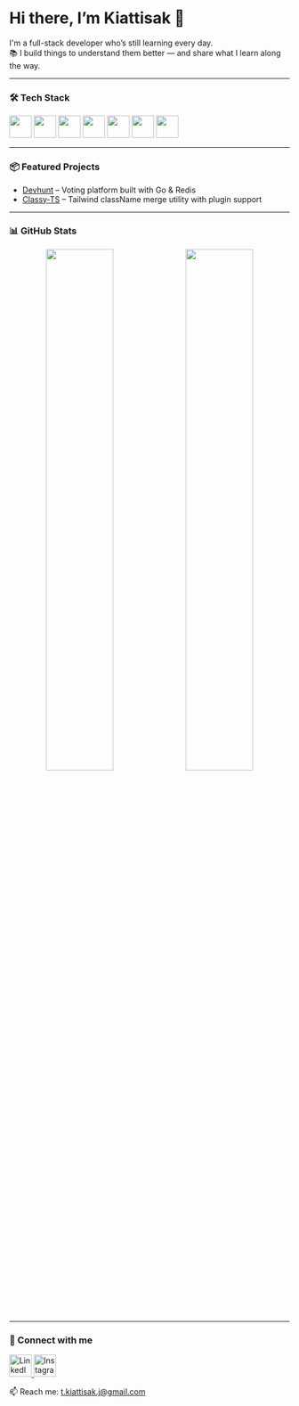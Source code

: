 # Hi there, I’m Kiattisak 👋

I'm a full-stack developer who’s still learning every day.  
📚 I build things to understand them better — and share what I learn along the way.

---

### 🛠 Tech Stack

<div align="left">
  <img src="https://skillicons.dev/icons?i=react,nextjs,vue,nuxtjs,angular,svelte,flutter" height="40" />
  <img src="https://skillicons.dev/icons?i=ts,vite,graphql,nodejs,go,nestjs" height="40" />
  <img src="https://skillicons.dev/icons?i=elysia,mysql,postgres,sqlite,mongodb,redis" height="40" />
  <img src="https://skillicons.dev/icons?i=prisma,firebase,jest,cypress,vitest,docker,githubactions" height="40" />
  <img src="https://skillicons.dev/icons?i=git,github,notion" height="40" />
  <img src="https://cdn.jsdelivr.net/gh/devicons/devicon/icons/opencv/opencv-original.svg" height="40" />
  <img src="https://cdn.jsdelivr.net/gh/devicons/devicon/icons/raspberrypi/raspberrypi-original.svg" height="40" />
</div>

---

### 📦 Featured Projects

- [Devhunt](https://github.com/t-kiattisak/devhunt) – Voting platform built with Go & Redis  
- [Classy-TS](https://github.com/t-kiattisak/classy-ts) – Tailwind className merge utility with plugin support

---

### 📊 GitHub Stats

<div align="center">
  <img src="https://github-readme-stats.vercel.app/api/top-langs/?username=t-kiattisak&layout=compact&theme=radical" width="49%" />
  <img src="https://github-readme-streak-stats.herokuapp.com/?user=t-kiattisak&theme=radical" width="49%" />
</div>

---

### 🤝 Connect with me

<p align="left">
  <a href="https://www.linkedin.com/in/kiattisak-jomram-642095352" target="_blank">
    <img src="https://cdn.jsdelivr.net/gh/tandpfun/skill-icons/icons/LinkedIn.svg" width="40" alt="LinkedIn"/>
  </a>
  <a href="https://www.instagram.com/t_kiatti" target="_blank">
    <img src="https://cdn.jsdelivr.net/gh/tandpfun/skill-icons/icons/Instagram.svg" width="40" alt="Instagram"/>
  </a>
</p>

📫 Reach me: t.kiattisak.j@gmail.com
